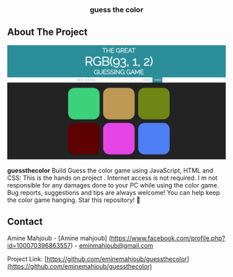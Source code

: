 


<h3 align="center">guess the color</h3>

<!-- ABOUT THE PROJECT -->
## About The Project

![jSnake Screenshot](https://github.com/eminemahjoub/guessthecolor/blob/a440c025a0cec4f57ce6e089de84826ca9f8c29d/GCgame.png)

<b>guessthecolor</b> Build Guess the color game using JavaScript, HTML and CSS: This is the hands on project .
Internet access is not required. I m not responsible for any damages done to your PC while using the color game.
Bug reports, suggestions and tips are always welcome!
You can help keep the color game hanging. Star this repository! 🌟

<!-- CONTACT -->
## Contact

Amine Mahjoub - [Amine mahjoub] (https://www.facebook.com/profile.php?id=100070396863557) - eminmahjoub@gmail.com

Project Link: [https://github.com/eminemahjoub/guessthecolor](https://github.com/eminemahjoub/guessthecolor)
